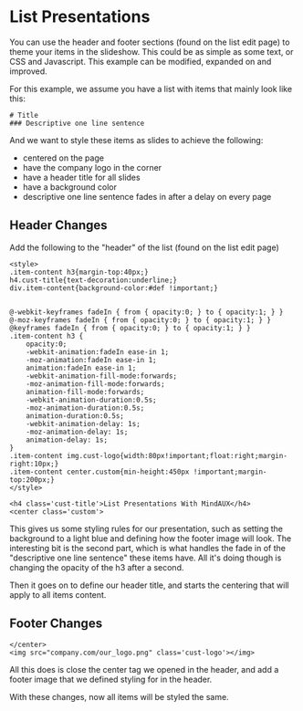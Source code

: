 # List Presentations

You can use the header and footer sections (found on the list edit page) to theme your items in the slideshow. This could be as simple as some text, or CSS and Javascript. This example can be modified, expanded on and improved.

For this example, we assume you have a list with items that mainly look like this:

```
# Title
### Descriptive one line sentence
```

And we want to style these items as slides to achieve the following:

 * centered on the page
 * have the company logo in the corner
 * have a header title for all slides
 * have a background color
 * descriptive one line sentence fades in after a delay on every page

## Header Changes

Add the following to the "header" of the list (found on the list edit page)

```
<style>
.item-content h3{margin-top:40px;}
h4.cust-title{text-decoration:underline;}
div.item-content{background-color:#def !important;}


@-webkit-keyframes fadeIn { from { opacity:0; } to { opacity:1; } }
@-moz-keyframes fadeIn { from { opacity:0; } to { opacity:1; } }
@keyframes fadeIn { from { opacity:0; } to { opacity:1; } }
.item-content h3 {
    opacity:0;
    -webkit-animation:fadeIn ease-in 1;
    -moz-animation:fadeIn ease-in 1;
    animation:fadeIn ease-in 1;
    -webkit-animation-fill-mode:forwards;
    -moz-animation-fill-mode:forwards;
    animation-fill-mode:forwards;
    -webkit-animation-duration:0.5s;
    -moz-animation-duration:0.5s;
    animation-duration:0.5s;
    -webkit-animation-delay: 1s;
    -moz-animation-delay: 1s;
    animation-delay: 1s;
}
.item-content img.cust-logo{width:80px!important;float:right;margin-right:10px;}
.item-content center.custom{min-height:450px !important;margin-top:200px;}
</style>

<h4 class='cust-title'>List Presentations With MindAUX</h4>
<center class='custom'>
```

This gives us some styling rules for our presentation, such as setting the background to a light blue and defining how the footer image will look. The interesting bit is the second part, which is what handles the fade in of the "descriptive one line sentence" these items have. All it's doing though is changing the opacity of the h3 after a second.

Then it goes on to define our header title, and starts the centering that will apply to all items content.

## Footer Changes

```
</center>
<img src="company.com/our_logo.png" class='cust-logo'></img>
```

All this does is close the center tag we opened in the header, and add a footer image that we defined styling for in the header.

With these changes, now all items will be styled the same.